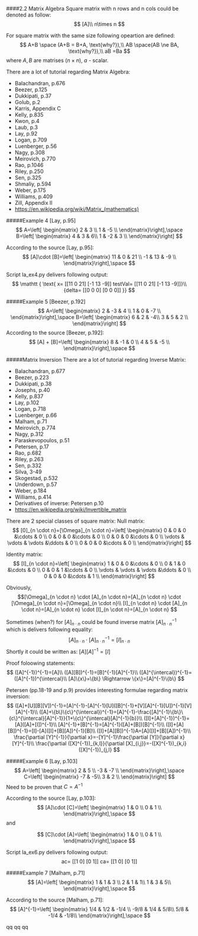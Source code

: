 
####2.2 Matrix Algebra
Square matrix with n rows and n cols could be denoted as follow:
$$
[A]\\
    n\times n
$$

For square matrix with the same size following opeartion are defined:
$$
A+B \space (A+B = B+A, \text{why?}),\\
AB \space(AB \ne BA, \text{why?}),\\
aB =Ba
$$
where $A, B$ are matrises ($n\times n$), $a$ - scalar.

There are a lot of tutorial regarding Matrix Algebra:
* Balachandran, p.676
* Beezer, p.125
* Dukkipati, p.37
* Golub, p.2
* Karris, Appendix C
* Kelly, p.835
* Kwon, p.4
* Laub, p.3
* Lay, p.92
* Logan, p.709
* Luenberger, p.56
* Nagy, p.308
* Meirovich, p.770
* Rao, p.1046
* Riley, p.250
* Sen, p.325
* Shmaliy, p.594
* Weber, p.175
* Williams, p.409
* Zill, Appendix II
* https://en.wikipedia.org/wiki/Matrix_(mathematics)

#####Example 4 [Lay, p.95]
$$
A=\left[
    \begin{matrix}
    2 & 3 \\
    1 & -5 \\
    \end{matrix}\right],\space
B=\left[
    \begin{matrix}
    4 & 3 & 6\\
    1 & -2 & 3 \\
    \end{matrix}\right]
$$

According to the source [Lay, p.95]:
$$
[A]\cdot [B]=\left[
    \begin{matrix}
    11 & 0 & 21 \\
    -1 & 13 & -9 \\
    \end{matrix}\right],\space
$$

Script la_ex4.py delivers following output:
$$
\mathtt { \text{
x= [[11  0 21]
 [-1 13 -9]] 
 testVal= [[11  0 21]
 [-1 13 -9]]}\\
{delta= [[0 0 0]
 [0 0 0]]
}}
$$

#####Example 5 [Beezer, p.192]
$$
A=\left[
    \begin{matrix}
    2 & -3 & 4 \\
    1 & 0 & -7 \\
    \end{matrix}\right],\space
B=\left[
    \begin{matrix}
    6 & 2 & -4\\
    3 & 5 & 2 \\
    \end{matrix}\right]
$$
According to the source [Beezer, p.192]:
$$
[A] + [B]=\left[
    \begin{matrix}
    8 & -1 & 0 \\
    4 & 5 & -5 \\
    \end{matrix}\right],\space
$$

#####Matrix Inversion
There are a lot of tutorial regarding Inverse Matrix:
* Balachandran, p.677
* Beezer, p.223
* Dukkipati, p.38
* Josephs, p.40
* Kelly, p.837
* Lay, p.102
* Logan, p.718
* Luenberger, p.66
* Malham, p.71
* Meirovich, p.774
* Nagy, p.312
* Paraskevopoulos, p.51
* Petersen, p.17
* Rao, p.682
* Riley, p.263
* Sen, p.332
* Silva, 3-49
* Skogestad, p.532
* Underdown, p.57
* Weber, p.184
* Williams, p.414
* Derivatives of inverse: Petersen p.10
* https://en.wikipedia.org/wiki/Invertible_matrix

There are 2 special classes of square matrix:
Null matrix:
$$
[0]_{n \cdot n}=[\Omega]_{n \cdot n}=\left[
    \begin{matrix}
    0 & 0 & 0 &\cdots & 0 \\
     0 & 0 & 0 &\cdots & 0 \\
     0 & 0 & 0 &\cdots & 0 \\
    \vdots & \vdots & \vdots &\ddots & 0 \\
     0 & 0 & 0 &\cdots & 0 \\
    \end{matrix}\right]
$$

Identity matrix:
$$
[I]_{n \cdot n}=\left[
    \begin{matrix}
    1 & 0 & 0 &\cdots & 0 \\
     0 & 1 & 0 &\cdots & 0 \\
     0 & 0 & 1 &\cdots & 0 \\
    \vdots & \vdots & \vdots &\ddots & 0 \\
     0 & 0 & 0 &\cdots & 1 \\
    \end{matrix}\right]
$$

Obviously, 
$$[\Omega]_{n \cdot n} \cdot [A]_{n \cdot n}=[A]_{n \cdot n}
\cdot [\Omega]_{n \cdot n}=[\Omega]_{n \cdot n}\\
[I]_{n \cdot n} \cdot [A]_{n \cdot n}=[A]_{n \cdot n}
\cdot [I]_{n \cdot n}=[A]_{n \cdot n}
$$

Sometimes (when?) for $[A]_{n \cdot n}$ could be found inverse matrix $[A]^{-1}_{n \cdot n}$ which is delivers following equality:
$$
[A]_{n \cdot n} \cdot [A]^{-1}_{n \cdot n} = [I]_{n \cdot n}
$$
Shortly it could be written as: $[A][A]^{-1}=[I]$

Proof foloowing statements:
$$
([A]^{-1})^{-1}=[A]\\
([A][B])^{-1}=[B]^{-1}[A]^{-1}\\
([A]^{\intercal})^{-1}=([A]^{-1})^{\intercal}\\
[A]\{x\}=\{b\} \Rightarrow \{x\}=[A]^{-1}\{b\}
$$

Petersen (pp.18-19 and p.9) provides interesting formulae regarding matrix inversion:
$$
([A]+[U][B][V])^{-1}=[A]^{-1}-[A]^{-1}[U]([B]^{-1}+[V][A]^{-1}[U])^{-1}[V][A]^{-1}\\
([A]+\{b\}\{c\}^{\intercal})^{-1}=[A]^{-1}-\frac{[A]^{-1}\{b\}\{c\}^{\intercal}[A]^{-1}}{1+\{c\}^{\intercal}[A]^{-1}{b}}\\
([I]+[A]^{-1})^{-1}=[A]([A]+[I])^{-1}\\
[A]^{-1}+[B]^{-1}=[A]^{-1}([A]+[B])[B]^{-1}\\
([I]+[A][B])^{-1}=[I]-[A]([I]+[B][A])^{-1}[B]\\
([I]+[A][B])^{-1}A=[A]([I]+[B][A])^{-1}\\
\frac{\partial [Y]^{-1}}{\partial x}=-[Y]^{-1}\frac{\partial [Y]}{\partial x}[Y]^{-1}\\
\frac{\partial ([X]^{-1})_{k,l}}{\partial [X]_{i,j}}=-([X]^{-1})_{k,i}([X]^{-1})_{j,l}
$$

#####Example 6 [Lay, p.103]
$$
A=\left[
    \begin{matrix}
    2 & 5 \\
    -3 & -7 \\
    \end{matrix}\right],\space
C=\left[
    \begin{matrix}
    -7 & -5\\
    3 & 2 \\
    \end{matrix}\right]
$$
Need to be proven that $C=A^{-1}$

According to the source [Lay, p.103]:
$$
[A]\cdot [C]=\left[
    \begin{matrix}
    1 & 0 \\
    0 & 1 \\
    \end{matrix}\right],\space
$$
and

$$
[C]\cdot [A]=\left[
    \begin{matrix}
    1 & 0 \\
    0 & 1 \\
    \end{matrix}\right],\space
$$

Script la_ex6.py delivers following output:
$$
\mathtt { \text{
ac= [[1 0]
 [0 1]]
ca= [[1 0]
 [0 1]]
}}
$$

#####Example 7 [Malham, p.71]
$$
[A]=\left[
    \begin{matrix}
    1 & 1 & 3 \\
    2 & 1 & 1\\
    1 & 3 & 5\\
    \end{matrix}\right],\space
$$

According to the source [Malham, p.71]:
$$
[A]^{-1}=\left[
    \begin{matrix}
    1/4 & 1/2 & -1/4 \\
    -9/8 & 1/4 & 5/8\\
    5/8 & -1/4 & -1/8\\
    \end{matrix}\right],\space
$$

qq
qq
qq